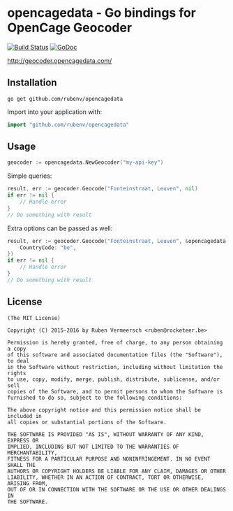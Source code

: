 # opencagedata - Go bindings for OpenCage Geocoder

[![Build Status](https://travis-ci.org/rubenv/opencagedata.svg?branch=master)](https://travis-ci.org/rubenv/opencagedata) [![GoDoc](https://godoc.org/github.com/rubenv/opencagedata?status.png)](https://godoc.org/github.com/rubenv/opencagedata)

http://geocoder.opencagedata.com/

## Installation
```
go get github.com/rubenv/opencagedata
```

Import into your application with:

```go
import "github.com/rubenv/opencagedata"
```

## Usage

```go
geocoder := opencagedata.NewGeocoder("my-api-key")
```

Simple queries:
```go
result, err := geocoder.Geocode("Fonteinstraat, Leuven", nil)
if err != nil {
    // Handle error
}
// Do something with result
```

Extra options can be passed as well:
```go
result, err := geocoder.Geocode("Fonteinstraat, Leuven", &opencagedata.GeocodeParams{
    CountryCode: "be",
})
if err != nil {
    // Handle error
}
// Do something with result
```

## License

    (The MIT License)

    Copyright (C) 2015-2016 by Ruben Vermeersch <ruben@rocketeer.be>

    Permission is hereby granted, free of charge, to any person obtaining a copy
    of this software and associated documentation files (the "Software"), to deal
    in the Software without restriction, including without limitation the rights
    to use, copy, modify, merge, publish, distribute, sublicense, and/or sell
    copies of the Software, and to permit persons to whom the Software is
    furnished to do so, subject to the following conditions:

    The above copyright notice and this permission notice shall be included in
    all copies or substantial portions of the Software.

    THE SOFTWARE IS PROVIDED "AS IS", WITHOUT WARRANTY OF ANY KIND, EXPRESS OR
    IMPLIED, INCLUDING BUT NOT LIMITED TO THE WARRANTIES OF MERCHANTABILITY,
    FITNESS FOR A PARTICULAR PURPOSE AND NONINFRINGEMENT. IN NO EVENT SHALL THE
    AUTHORS OR COPYRIGHT HOLDERS BE LIABLE FOR ANY CLAIM, DAMAGES OR OTHER
    LIABILITY, WHETHER IN AN ACTION OF CONTRACT, TORT OR OTHERWISE, ARISING FROM,
    OUT OF OR IN CONNECTION WITH THE SOFTWARE OR THE USE OR OTHER DEALINGS IN
    THE SOFTWARE.
